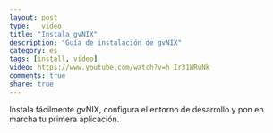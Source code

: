 ```yaml
---
layout: post
type:	video
title: "Instala gvNIX"
description: "Guía de instalación de gvNIX"
category: es
tags: [install, video]
video: https://www.youtube.com/watch?v=h_Ir31WRuNk
comments: true
share: true
---
```


Instala fácilmente gvNIX, configura el entorno de desarrollo y pon en marcha tu primera aplicación.
